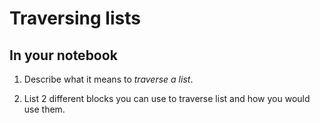# Traversing lists

## In your notebook

1. Describe what it means to _traverse a list_.

2. List 2 different blocks you can use to traverse list and how you would use them.
